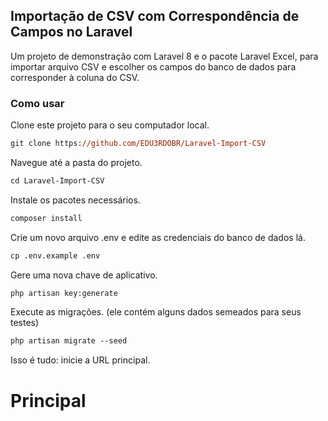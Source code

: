 ## Importação de CSV com Correspondência de Campos no Laravel

Um projeto de demonstração com Laravel 8 e o pacote Laravel Excel, para importar arquivo CSV e escolher os campos do banco de dados para corresponder à coluna do CSV.

### Como usar

Clone este projeto para o seu computador local.

```ps
git clone https://github.com/EDU3RDOBR/Laravel-Import-CSV

```

Navegue até a pasta do projeto.

```ps
cd Laravel-Import-CSV
```

Instale os pacotes necessários.

```ps
composer install
```

Crie um novo arquivo .env e edite as credenciais do banco de dados lá.

```ps
cp .env.example .env
```

Gere uma nova chave de aplicativo.

```ps
php artisan key:generate
```

Execute as migrações. (ele contém alguns dados semeados para seus testes)

```ps
php artisan migrate --seed
```

Isso é tudo: inicie a URL principal.

# Principal
